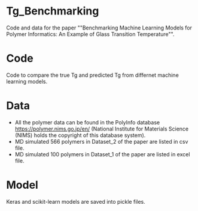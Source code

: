 # Tg_Benchmarking
Code and data for the paper ""Benchmarking Machine Learning Models for Polymer Informatics: An Example of Glass Transition Temperature"".

# Code
Code to compare the true Tg and predicted Tg from differnet machine learning models. 

# Data
- All the polymer data can be found in the PolyInfo database https://polymer.nims.go.jp/en/ (National Institute for Materials Science (NIMS) holds the copyright of this database system).
- MD simulated 566 polymers in Dataset_2 of the paper are listed in csv file. 
- MD simulated 100 polymers in Dataset_1 of the paper are listed in excel file. 

# Model
Keras and scikit-learn models are saved into pickle files. 
